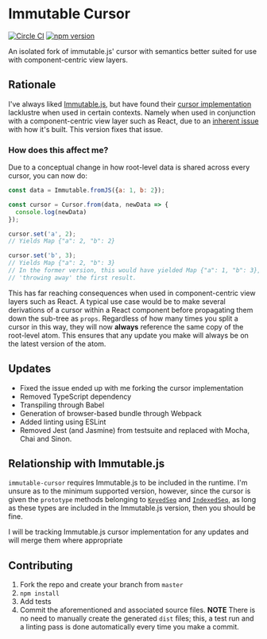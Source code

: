 # Immutable Cursor
[![Circle CI](https://circleci.com/gh/redbadger/immutable-cursor.svg?style=svg)](https://circleci.com/gh/redbadger/immutable-cursor)
[![npm version](https://badge.fury.io/js/immutable-cursor.svg)](http://badge.fury.io/js/immutable-cursor)

An isolated fork of immutable.js' cursor with semantics better suited for use with component-centric view layers.

## Rationale

I've always liked [Immutable.js](https://github.com/facebook/immutable-js), but have found their [cursor implementation](https://github.com/facebook/immutable-js/tree/master/contrib/cursor) lacklustre when used in certain contexts. Namely when used in conjunction with a component-centric view layer such as React, due to an [inherent issue](https://github.com/facebook/immutable-js/issues/618) with how it's built. This version fixes that issue.

### How does this affect me?

Due to a conceptual change in how root-level data is shared across every cursor, you can now do:

```js
const data = Immutable.fromJS({a: 1, b: 2});

const cursor = Cursor.from(data, newData => {
  console.log(newData)
});

cursor.set('a', 2);
// Yields Map {"a": 2, "b": 2}

cursor.set('b', 3);
// Yields Map {"a": 2, "b": 3}
// In the former version, this would have yielded Map {"a": 1, "b": 3}, essentially
// 'throwing away' the first result.
```

This has far reaching consequences when used in component-centric view layers such as React. A typical use case
would be to make several derivations of a cursor within a React component before propagating them down the
sub-tree as `props`. Regardless of how many times you split a cursor in this way, they will now **always** reference
the same copy of the root-level atom. This ensures that any update you make will always be on the latest version
of the atom.

## Updates

* Fixed the issue ended up with me forking the cursor implementation
* Removed TypeScript dependency
* Transpiling through Babel
* Generation of browser-based bundle through Webpack
* Added linting using ESLint
* Removed Jest (and Jasmine) from testsuite and replaced with Mocha, Chai and Sinon.

## Relationship with Immutable.js

`immutable-cursor` requires Immutable.js to be included in the runtime. I'm unsure as to the minimum supported version, however, since the cursor is given the `prototype` methods belonging to [`KeyedSeq`](http://facebook.github.io/immutable-js/docs/#/KeyedSeq) and [`IndexedSeq`](http://facebook.github.io/immutable-js/docs/#/IndexedSeq), as long as these types are included in the Immutable.js version, then you should be fine.

I will be tracking Immutable.js cursor implementation for any updates and will merge them where appropriate

## Contributing

1. Fork the repo and create your branch from `master`
2. `npm install`
3. Add tests
4. Commit the aforementioned and associated source files. **NOTE** There is no need to manually create the generated `dist` files; this, a test run and a linting pass is done automatically every time you make a commit.
